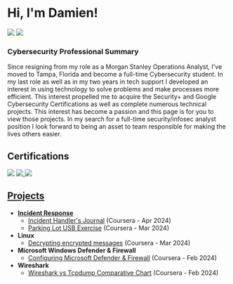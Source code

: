 # Hi, I'm Damien!<br/> 
<a href="https://linkedin.com/in/damienlindsey"><img src="https://img.shields.io/badge/-LinkedIn-0072b1?&style=for-the-badge&logo=linkedin&logoColor=white" /></a>
<a href="Damien Resume.pdf"><img src="https://img.shields.io/badge/Resume-grey?style=for-the-badge&logo=Resume" /></a>

### Cybersecurity Professional Summary
Since resigning from my role as a Morgan Stanley Operations Analyst, I've moved to Tampa, Florida and become a full-time Cybersecurity student. In my last role as well as in my two years in tech support I developed an interest in using technology to solve problems and make processes more efficient. This interest propelled me to acquire the Security+ and Google Cybersecurity Certifications as well as complete numerous technical projects. This interest has become a passion and this page is for you to view those projects. In my search for a full-time security/infosec analyst position I look forward to being an asset to team responsible for making the lives others easier.


## Certifications
<a href="CompTIA Security+ certificate.pdf"><img src="https://img.shields.io/badge/-Security%2B-FF0000?&style=for-the-badge&logo=CompTIA&logoColor=white" /></a>
<a href="Google Cybersecurity Cert.pdf"><img src="https://img.shields.io/badge/Google%20Cybersecurity%20Certificate-blue?style=for-the-badge&logo=google&logoColor=white)"/>
<a href="Microsoft Windows Defender and Firewall certificate.pdf"><img src="https://img.shields.io/badge/-Microsoft Windows Defender and Firewall-00A4EF?&style=for-the-badge&logo=Microsoft&logoColor=white"/>


## Projects
- <b>Incident Response </b>
  - [Incident Handler's Journal](https://github.com/Damien-Lindsey/Damien-Lindsey/blob/main/Incident%20handler's%20journal%20.pdf) (Coursera - Apr 2024)
  - [Parking Lot USB Exercise](https://github.com/Damien-Lindsey/Damien-Lindsey/blob/main/Parking%20lot%20USB%20exercise.pdf) (Coursera - Mar 2024)
- <b>Linux </b>
  - [Decrypting encrypted messages](https://github.com/Damien-Lindsey/Decrypting-an-Encrypted-Message-in-Linux) (Coursera - Mar 2024)
- <b>Microsoft Windows Defender & Firewall </b>
  - [Configuring Microsoft Defender & Firewall](https://github.com/Damien-Lindsey/Microsoft-Window-Defender-Firewall-Project/blob/main/README.md) (Coursera - Feb 2024)
- <b>Wireshark </b>
  - [Wireshark vs Tcpdump Comparative Chart](https://github.com/Damien-Lindsey/Microsoft-Window-Defender-Firewall-Project/blob/main/README.md) (Coursera - Feb 2024)


